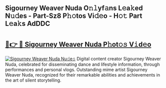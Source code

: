 ## Sigourney Weaver Nuda O𝚗𝚕yf𝚊ns L𝚎a𝚔ed N𝚞𝚍es - Part-Sz8 P𝚑𝚘tos Vi𝚍𝚎o - H𝚘𝚝 Part L𝚎a𝚔s AdDDC

# <h2><a href="http://kfanr3.oniu.top/?m=Sigourney+Weaver+Nuda">🔗👉 🔴 Sigourney Weaver Nuda P𝚑ot𝚘𝚜 V𝚒d𝚎o</a></h2>

[![Sigourney Weaver Nuda Nu𝚍e𝚜](https://i.imgur.com/0qMVB7G.gif)](http://kfanr3.oniu.top/?m=Sigourney+Weaver+Nuda)
Digital content creator Sigourney Weaver Nuda, celebrated for disseminating dance and lifestyle information, through performances and personal vlogs. Outstanding mime artist Sigourney Weaver Nuda, recognized for their remarkable abilities and achievements in the art of silent storytelling.  

